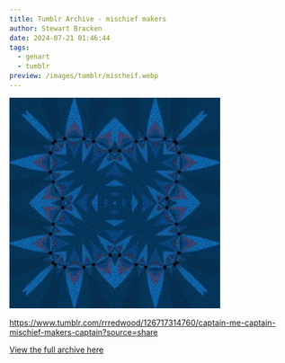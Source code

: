```yaml
---
title: Tumblr Archive - mischief makers
author: Stewart Bracken
date: 2024-07-21 01:46:44
tags:
  - genart
  - tumblr
preview: /images/tumblr/mischeif.webp
---
```


![mischief makers](/images/tumblr/mischeif.webp)

https://www.tumblr.com/rrredwood/126717314760/captain-me-captain-mischief-makers-captain?source=share

[View the full archive here](https://www.tumblr.com/rrredwood)
